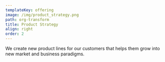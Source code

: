 ```yaml
---
templateKey: offering
image: /img/product_strategy.png
path: org-transform
title: Product Strategy
align: right
order: 2
---
```


We create new product lines for our customers that helps them grow into new market and business paradigms.
